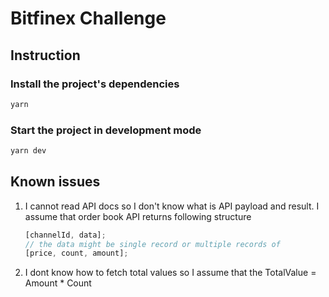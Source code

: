 # Bitfinex Challenge

## Instruction

### Install the project's dependencies

```bash
yarn
```

### Start the project in development mode

```bash
yarn dev
```

## Known issues

1. I cannot read API docs so I don't know what is API payload and result. I assume that order book API returns following structure
   ```js
   [channelId, data];
   // the data might be single record or multiple records of
   [price, count, amount];
   ```
2. I dont know how to fetch total values so I assume that the TotalValue = Amount \* Count
